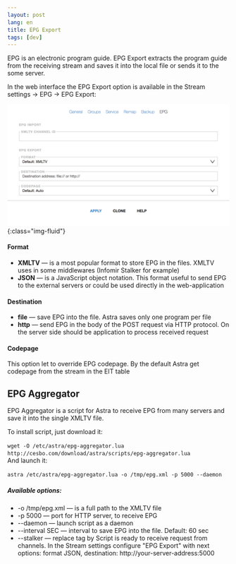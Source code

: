 ```yaml
---
layout: post
lang: en
title: EPG Export
tags: [dev]
---
```


EPG is an electronic program guide. EPG Export extracts the program guide from the receiving stream and saves it into the local file or sends it to the some server.

<!-- more -->

In the web interface the EPG Export option is available in the Stream settings → EPG → EPG Export:

![Image](/assets/post-img/epg.png){:class="img-fluid"}	

#### Format

- **XMLTV** — is a most popular format to store EPG in the files. XMLTV uses in some middlewares (Infomir Stalker for example)
- **JSON** — is a JavaScript object notation. This format useful to send EPG to the external servers or could be used directly in the web-application

#### Destination

- **file** — save EPG into the file. Astra saves only one program per file
- **http** — send EPG in the body of the POST request via HTTP protocol. On the server side should be application to process received request

#### Codepage

This option let to override EPG codepage. By the default Astra get codepage from the stream in the EIT table


## EPG Aggregator

EPG Aggregator is a script for Astra to receive EPG from many servers and save it into the single XMLTV file.

To install script, just download it:

`wget -O /etc/astra/epg-aggregator.lua http://cesbo.com/download/astra/scripts/epg-aggregator.lua`  
And launch it:  

`astra /etc/astra/epg-aggregator.lua -o /tmp/epg.xml -p 5000 --daemon`

##### Available options:
- -o /tmp/epg.xml — is a full path to the XMLTV file
- -p 5000 — port for HTTP server, to receive EPG
- --daemon — launch script as a daemon
- --interval SEC — interval to save EPG into the file. Default: 60 sec
- --stalker — replace <sub-title> tag by <desc>
Script is ready to receive request from channels. In the Stream settings configure "EPG Export" with next options: format JSON, destination: http://your-server-address:5000
